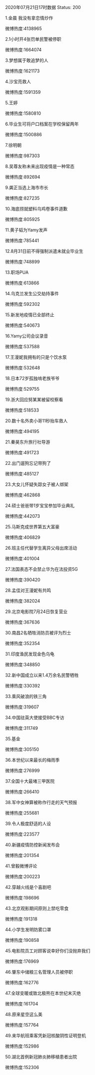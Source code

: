 2020年07月21日17时数据
Status: 200

1.金晨 我没有拿恋情炒作

微博热度:4138965

2.1小时开4张罚单民警被停职

微博热度:1664074

3.梦想属于敢追梦的人

微博热度:1621173

4.沙宝亮救人

微博热度:1591359

5.王婷

微博热度:1580810

6.毕业生可将户口档案在学校保留两年

微博热度:1500886

7.徐明朝

微博热度:987303

8.吴尊友称未来出现疫情是一种常态

微博热度:892694

9.龚正当选上海市市长

微博热度:827235

10.海底捞就塑料乌鸡卷事件道歉

微博热度:805925

11.黄子韬为Yamy发声

微博热度:785441

12.8月31日前不得强制派遣未就业毕业生

微博热度:748899

13.职场PUA

微博热度:613866

14.乌克兰发生公交劫持事件

微博热度:592302

15.新发地疫情已全部终止

微博热度:540673

16.Yamy公司会议录音

微博热度:537588

17.王漫妮我拥有的只是个饮水泵

微博热度:532648

18.日本72岁孤独啃老族爷爷

微博热度:529755

19.浙大回应努某某被留校察看

微博热度:518533

20.数十名外卖小哥11秒抬车救人

微博热度:494195

21.秦昊东升旅行社导游

微博热度:491723

22.出门遛狗忘记带狗了

微博热度:485127

23.大女儿怀疑失踪女子被人绑架

微博热度:462868

24.硕士爸爸带1岁宝宝参加毕业典礼

微博热度:442073

25.马斯克成世界第五大富豪

微博热度:406829

26.班主任代替学生离异父母出席活动

微博热度:401004

27.法国表态不会禁止华为在法投资5G

微博热度:390420

28.孟佳对王漫妮有共鸣

微博热度:382024

29.北京电影院7月24日恢复营业

微博热度:367636

30.南昌2名牺牲消防员被评为烈士

微博热度:352354

31.印度渔民发现金色乌龟

微博热度:348850

32.新中国成立以来1.4万余名民警牺牲

微博热度:330392

33.乘风破浪的铁三角

微博热度:319607

34.中国驻英大使接受BBC专访

微博热度:311749

35.基金

微博热度:305150

36.本世纪以来最长的梅雨季

微博热度:276999

37.全国十大最堵三甲医院

微博热度:266410

38.军中女神算被称作行走的天气预报

微博热度:255681

39.令人极度舒适的人设

微博热度:223577

40.新疆疫情防控新闻发布会

微博热度:201354

41.曾毅微博评论

微博热度:200223

42.穿越火线是个喜剧吧

微博热度:198696

43.北京观影期间原则上禁吃零食

微博热度:191318

44.小学生发明防雾口罩

微博热度:190858

45.电影院员工对顾客说幸好你们没抛弃我们

微博热度:176969

46.肇东中储粮三名管理人员被停职

微博热度:162776

47.全球变暖或致北极熊在本世纪末灭绝

微博热度:161704

48.原来星空这么美

微博热度:157764

49.来华航班乘客凭新冠核酸阴性证明登机

微博热度:152986

50.湖北首例新冠肺炎肺移植患者出院

微博热度:152306


